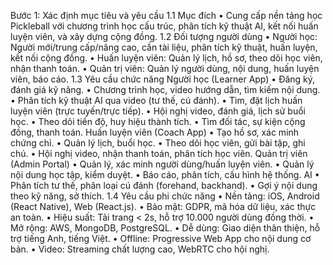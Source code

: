 Bước 1: Xác định mục tiêu và yêu cầu
1.1 Mục đích
	•	Cung cấp nền tảng học Pickleball với chương trình học cấu trúc, phân tích kỹ thuật AI, kết nối huấn luyện viên, và xây dựng cộng đồng.
1.2 Đối tượng người dùng
	•	Người học: Người mới/trung cấp/nâng cao, cần tài liệu, phân tích kỹ thuật, huấn luyện, kết nối cộng đồng.
	•	Huấn luyện viên: Quản lý lịch, hồ sơ, theo dõi học viên, nhận thanh toán.
	•	Quản trị viên: Quản lý người dùng, nội dung, huấn luyện viên, báo cáo.
1.3 Yêu cầu chức năng
Người học (Learner App)
	•	Đăng ký, đánh giá kỹ năng.
	•	Chương trình học, video hướng dẫn, tìm kiếm nội dung.
	•	Phân tích kỹ thuật AI qua video (tư thế, cú đánh).
	•	Tìm, đặt lịch huấn luyện viên (trực tuyến/trực tiếp).
	•	Hội nghị video, đánh giá, lịch sử buổi học.
	•	Theo dõi tiến độ, huy hiệu thành tích.
	•	Tìm đối tác, sự kiện cộng đồng, thanh toán.
Huấn luyện viên (Coach App)
	•	Tạo hồ sơ, xác minh chứng chỉ.
	•	Quản lý lịch, buổi học.
	•	Theo dõi học viên, gửi bài tập, ghi chú.
	•	Hội nghị video, nhận thanh toán, phân tích học viên.
Quản trị viên (Admin Portal)
	•	Quản lý, xác minh người dùng/huấn luyện viên.
	•	Quản lý nội dung học tập, kiểm duyệt.
	•	Báo cáo, phân tích, cấu hình hệ thống.
AI
	•	Phân tích tư thế, phân loại cú đánh (forehand, backhand).
	•	Gợi ý nội dung theo kỹ năng, sở thích.
1.4 Yêu cầu phi chức năng
	•	Nền tảng: iOS, Android (React Native), Web (React.js).
	•	Bảo mật: GDPR, mã hóa dữ liệu, xác thực an toàn.
	•	Hiệu suất: Tải trang < 2s, hỗ trợ 10.000 người dùng đồng thời.
	•	Mở rộng: AWS, MongoDB, PostgreSQL.
	•	Dễ dùng: Giao diện thân thiện, hỗ trợ tiếng Anh, tiếng Việt.
	•	Offline: Progressive Web App cho nội dung cơ bản.
	•	Video: Streaming chất lượng cao, WebRTC cho hội nghị.

